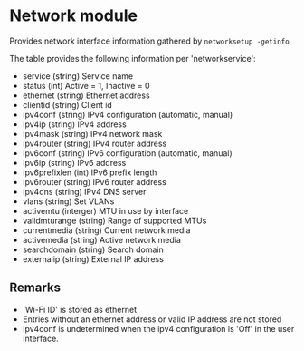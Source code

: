 Network module
==============

Provides network interface information gathered by `networksetup -getinfo`

The table provides the following information per 'networkservice':

* service (string) Service name
* status (int) Active = 1, Inactive = 0
* ethernet (string) Ethernet address
* clientid (string) Client id
* ipv4conf (string) IPv4 configuration (automatic, manual)
* ipv4ip (string) IPv4 address
* ipv4mask (string) IPv4 network mask
* ipv4router (string) IPv4 router address
* ipv6conf (string) IPv6 configuration (automatic, manual)
* ipv6ip (string) IPv6 address
* ipv6prefixlen (int) IPv6 prefix length
* ipv6router (string) IPv6 router address
* ipv4dns (string) IPv4 DNS server
* vlans (string) Set VLANs
* activemtu (interger) MTU in use by interface
* validmturange (string) Range of supported MTUs
* currentmedia (string) Current network media
* activemedia (string) Active network media
* searchdomain (string) Search domain
* externalip (string) External IP address

Remarks
---

* 'Wi-Fi ID' is stored as ethernet
* Entries without an ethernet address or valid IP address are not stored
* ipv4conf is undetermined when the ipv4 configuration is 'Off' in the user interface.